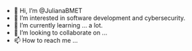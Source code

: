 - 👋 Hi, I’m @JulianaBMET
- 👀 I’m interested in software development and cybersecurity.
- 🌱 I’m currently learning ... a lot.
- 💞️ I’m looking to collaborate on ...
- 📫 How to reach me ...

<!---
JulianaBMET/JulianaBMET is a ✨ special ✨ repository because its `README.md` (this file) appears on your GitHub profile.
You can click the Preview link to take a look at your changes.
--->
